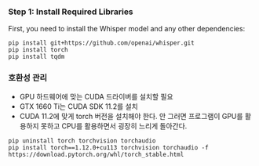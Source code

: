 ### Step 1: Install Required Libraries
First, you need to install the Whisper model and any other dependencies:

```shell
pip install git+https://github.com/openai/whisper.git
pip install torch
pip install tqdm
```

### 호환성 관리
* GPU 하드웨어에 맞는 CUDA 드라이버를 설치할 필요
* GTX 1660 Ti는 CUDA SDK 11.2를 설치
* CUDA 11.2에 맞게 torch 버전을 설치해야 한다. 안 그러면 프로그램이 GPU를 활용하지 못하고 CPU를 활용하면서 굉장히 느리게 돌아간다.

```shell
pip uninstall torch torchvision torchaudio
pip install torch==1.12.0+cu113 torchvision torchaudio -f https://download.pytorch.org/whl/torch_stable.html
```
